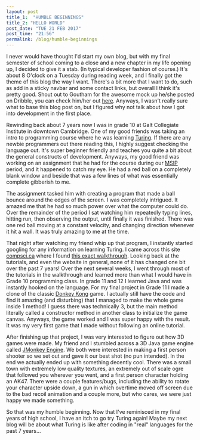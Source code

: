 ```yaml
---
layout: post
title_1:  "HUMBLE BEGINNINGS"
title_2: "HELLO WORLD"
post_date: "TUE 21 FEB 2017"
post_time: "21:56"
permalink: /blog/humble-beginnings
---
```


I never would have thought I'd start my own blog, but with my final semester of school coming to a close and a new chapter in my life opening up, I decided to give it a stab. (In typical developer fashion of course.)
It's about 8 O'clock on a Tuesday during reading week, and I finally got the theme of this blog the way I want. There's a bit more that I want to do, such as add in a sticky navbar and some contact links, but overall I think it's pretty good. Shout out to Goutham for the awesome mock up he/she posted on Dribble, you can check him/her out [here][dribble-link].
Anyways, I wasn't really sure what to base this blog post on, but I figured why not talk about how I got into development in the first place.

Rewinding back about 7 years now I was in grade 10 at Galt Collegiate Institute in downtown Cambridge. One of my good friends was taking an intro to programming course where he was learning [Turing][turing-link]. If there are any newbie programmers out there reading this, I highly suggest checking the language out. It's super beginner friendly and
teaches you quite a bit about the general constructs of development. Anyways, my good friend was working on an assignment that he had for the course during our [MSIP][msip-link] period, and it happened to catch my eye. He had a red ball on a completely blank window and beside that was a few lines of what was essentially complete gibberish to me.

The assignment tasked him with creating a program that made a ball bounce around the edges of the screen. I was completely intrigued. It amazed me that he had so much power over what the computer could do. Over the remainder of the period I sat watching him repeatedly typing lines, hitting run, then observing the output, until finally it was finished. There was one red ball moving at a constant velocity,
and changing direction whenever it hit a wall. It was truly amazing to me at the time.

That night after watching my friend whip up that program, I instantly started googling for any information on learning Turing. I came across this site [compsci.ca][compscica-link] where I found [this exact walkthrough][compsci-walkthrough]. Looking back at the tutorials, and even the website in general, none of it has changed one bit over the past 7 years! Over the next several weeks, I went through most of the tutorials in the walkthrough and
learned more than what I would have in Grade 10 programming class. In grade 11 and 12 I learned Java and was instantly hooked on the language. For my final project in Grade 11 I made a clone of the classic [Donkey Kong][dk-link] game. I actually still have the code and find it amazing (and disturbing) that I managed to make the whole game inside 1 method!
I guess there was technically 3, but the main method literally called a constructor method in another class to initialize the game canvas. Anyways, the game worked and I was super happy with the result. It was my very first game that I made without following an online tutorial.

After finishing up that project, I was very interested to figure out how 3D games were made. My friend and I stumbled across a 3D Java game engine called [JMonkey Engine][jme-link]. We both were interested in making a first person shooter so we set out and gave it our best shot (no pun intended). In the end we actually ended up with something decently cool. There was a small town with extremely low quality
textures, an extremely out of scale ogre that followed you wherever you went, and a first person character holding an AK47. There were a couple features/bugs, including the ability to rotate your character upside down, a gun in which overtime moved off screen due to the bad recoil animation and a couple more, but who cares, we were just happy we made something.

So that was my humble beginning. Now that I've reminisced in my final years of high school, I have an itch to go try Turing again! Maybe my next blog will be about what Turing is like after coding in "real" languages for the past 7 years...

[dribble-link]: https://dribbble.com/shots/2421209-Blog-Post
[turing-link]: https://en.wikipedia.org/wiki/Turing_(programming_language)
[msip-link]: https://en.wikipedia.org/wiki/Multi-subject_instructional_period
[compscica-link]: http://compsci.ca/v3/
[compsci-walkthrough]: http://compsci.ca/v3/viewtopic.php?t=8808
[dk-link]: https://en.wikipedia.org/wiki/Donkey_Kong_(video_game)
[jme-link]: http://jmonkeyengine.org/
